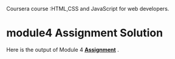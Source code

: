 Coursera course :HTML,CSS and JavaScript for web developers.

# module4 Assignment Solution
Here is the output of Module 4 [**Assignment**](https://srujana06.github.io/module4_assignment/) .
